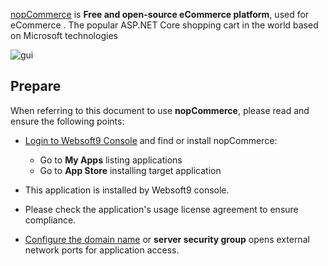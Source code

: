 [nopCommerce](https://www.nopcommerce.com/) is **Free and open-source eCommerce platform**, used for eCommerce . The popular ASP.NET Core shopping cart in the world based on Microsoft technologies


![gui](https://libs.websoft9.com/Websoft9/DocsPicture/en/nopcommerce/nopcommerce-devices.png)


## Prepare

When referring to this document to use **nopCommerce**, please read and ensure the following points:

- [Login to Websoft9 Console](./login-console) and find or install nopCommerce:
  - Go to **My Apps** listing applications 
  - Go to **App Store** installing target application

- This application is installed by Websoft9 console.


- Please check the application's usage license agreement to ensure compliance.


- [Configure the domain name](./domain-set) or **server security group** opens external network ports for application access.